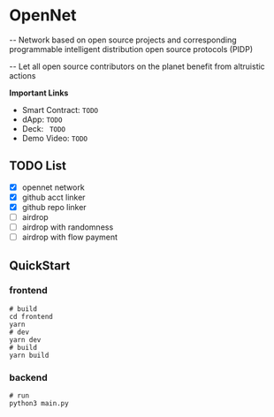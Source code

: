 # OpenNet 

-- Network based on open source projects and corresponding programmable intelligent distribution open source protocols (PIDP)

-- Let all open source contributors on the planet benefit from altruistic actions

**Important Links**

* Smart Contract: `TODO`
* dApp: `TODO`
* Deck: ` TODO`
* Demo Video: `TODO`

## TODO List

- [x] opennet network
- [x] github acct linker
- [x] github repo linker
- [ ] airdrop
- [ ] airdrop with randomness
- [ ] airdrop with flow payment

## QuickStart

### frontend
```
# build
cd frontend 
yarn
# dev
yarn dev
# build
yarn build
```

### backend
```
# run 
python3 main.py
```